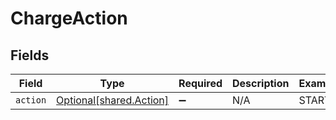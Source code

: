 # ChargeAction


## Fields

| Field                                                    | Type                                                     | Required                                                 | Description                                              | Example                                                  |
| -------------------------------------------------------- | -------------------------------------------------------- | -------------------------------------------------------- | -------------------------------------------------------- | -------------------------------------------------------- |
| `action`                                                 | [Optional[shared.Action]](../../models/shared/action.md) | :heavy_minus_sign:                                       | N/A                                                      | START                                                    |